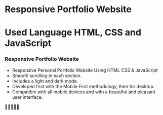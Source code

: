 # Responsive Portfolio Website
# Used Language HTML, CSS and JavaScript
### Responsive Portfolio Website
- Responsive Personal Portfolio Website Using HTML CSS & JavaScript
- Smooth scrolling in each section.
- Includes a light and dark mode.
- Developed first with the Mobile First methodology, then for desktop.
- Compatible with all mobile devices and with a beautiful and pleasant user interface.

💙💙💙💙💙

